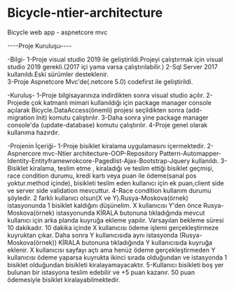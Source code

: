 # Bicycle-ntier-architecture
Bicycle web app - aspnetcore mvc

----Proje Kuruluşu----

-Bilgi-
1-Proje visual studio 2019 ile geliştirildi.Projeyi çalıştırmak için visual studio 2019 gerekli.(2017 içi yama varsa çalıştırılabilir.)
2-Sql Server 2017 kullanıldı.Eski sürümler desteklenir.  
3-Proje Aspnetcore Mvc'de(.netcore 5.0) codefirst ile geliştirildi.

-Kuruluş-
1-Proje bilgisayarınıza indirdikten sonra visual studio açılır.
2-Projede çok katmanlı mimari kullanıldığı için package manager console açılarak Bicycle.DataAccess(önemli) projesi seçildikten sonra
(add-migration Init) komutu çalıştırılır.
3-Daha sonra yine package manager console'da (update-database) komutu çalıştırılır.
4-Proje genel olarak kullanıma hazırdır.

-Projenin İçeriği-
1-Proje bisiklet kiralama uygulamasını içermektedir.
2-Aspnercore mvc-Ntier architecture-OOP-Repository Pattern-Automapper-Identity-Entityframewrokcore-Pagedlist-Ajax-Bootstrap-Jquery kullanıldı.
3-Bisiklet kiralama, teslim etme , kiraladığı ve teslim ettiği bisiklet geçmişi, race condition durumu, kredi kartı veya puan ile ödeme(sanal pos yoktur.method içinde),
bisikleti teslim eden kullanıcı için ek puan,client side ve server side validation mevcuttur.
4-Race condition kullanım durumu şöyledir. 2 farklı kullanıcı olsun(X ve Y).Rusya-Moskova(örnek) istasyonunda 1 bisiklet kaldığını düşünelim.
X kullanıcısı Y'den önce Rusya-Moskova(örnek) istasyonunda KİRALA butonuna tıkladığında mevcut kullanıcı için arka planda kuyruğa ekleme yapılır.
Varsayılan bekleme süresi 10 dakikadır. 10 dakika içinde X kullanıcısı ödeme işlemi gerçekleştirmeze kuyruktan çıkar.
Daha sonra Y kullanıcısıda aynı istasyonda (Rusya-Moskova(örnek)) KİRALA butonuna tıkladığında Y kullanıcısıda kuyruğa eklenir. 
X kullanıcısı sayfayı açtı ama henüz ödeme gerçekleştirmeden Y kullanıcısı ödeme yaparsa kuyrukta ikinci sırada olduğundan ve istasyonda 1 bisiklet 
olduğundan bisikleti kiralayamayacaktır.
5-Kullanıcı bisikleti boş yer bulunan bir istasyona teslim edebilir ve +5 puan kazanır. 50 puan ödemesiyle bisiklet kiralayabilmektedir.
